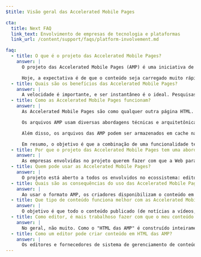 ```yaml
---
$title: Visão geral das Accelerated Mobile Pages

cta:
  title: Next FAQ
  link_text: Envolvimento de empresas de tecnologia e plataformas
  link_url: /content/support/faqs/platform-involvement.md

faq:
  - title: O que é o projeto das Accelerated Mobile Pages?
    answer: |
      O projeto das Accelerated Mobile Pages (AMP) é uma iniciativa de código aberto que surgiu de discussões entre editores e empresas de tecnologia sobre a necessidade de melhorar todo o ecossistema de conteúdo para dispositivos móveis para editores, plataformas de consumidor, criadores e usuários.

      Hoje, a expectativa é de que o conteúdo seja carregado muito rápido e que seja fácil de explorar. A realidade é que o carregamento pode demorar vários segundos ou, se o usuário abandona a página lenta, não chega a ser concluído. As Accelerated Mobile Pages são páginas da Web desenvolvidas para carregar quase instantaneamente. Elas são um passo importante na criação de uma Web para dispositivos móveis melhor para todos.
  - title: Quais são os benefícios das Accelerated Mobile Pages?
    answer: |
      A velocidade é importante, e ser instantâneo é o ideal. Pesquisas mostraram que taxas de rejeições mais elevadas estão associadas a páginas da Web de carregamento mais lento. O uso do formato AMP fará com que seja muito mais atrativo para os usuários consumir e interagir com mais conteúdo. No entanto, isso não se trata somente de velocidade e desempenho. Queremos também promover uma distribuição aprimorada para que os editores possam tirar proveito do potencial da Web aberta de modo que o conteúdo deles apareça em qualquer lugar rapidamente, em todas as plataformas e aplicativos. Isso pode levar a uma receita maior por meio de anúncios e assinaturas.
  - title: Como as Accelerated Mobile Pages funcionam?
    answer: |
      As Accelerated Mobile Pages são como qualquer outra página HTML. No entanto, elas têm um conjunto limitado de funcionalidades técnicas permitidas que são definidas e governadas pelas especificações de AMP de código aberto. Assim como todas as páginas da Web, as Accelerated Mobile Pages carregarão em qualquer navegador moderno ou WebView de aplicativo.

      Os arquivos AMP usam diversas abordagens técnicas e arquitetônicas que priorizam a velocidade a fim de proporcionar uma experiência mais rápida aos usuários. Os desenvolvedores de AMP podem usar uma biblioteca rica e crescente de componentes da Web que oferecem a capacidade de incorporar objetos de rich media, como vídeos e postagens sociais, exibir publicidade ou coletar dados para análises. O objetivo não é homogeneizar a aparência do conteúdo, mas sim construir um núcleo comum mais técnico entre as páginas de modo a acelerar os tempos de carregamento.

      Além disso, os arquivos das AMP podem ser armazenados em cache na nuvem a fim de reduzir o tempo que o conteúdo leva para chegar ao dispositivo móvel do usuário. Ao usar o formato AMP, os criadores disponibilizam o conteúdo dos arquivos das AMP para ser armazenado em cache por terceiros. Nesse tipo de estrutura, os editores continuam controlando o conteúdo, mas as plataformas podem facilmente armazenar em cache ou espelhar o conteúdo para oferecer a velocidade ideal aos usuários. O Google forneceu um cache que pode ser usado por qualquer pessoa sem custos, e todas as AMPs serão armazenadas pelo [cache de AMP do Google](https://developers.google.com/amp/cache/). Outras empresas também podem desenvolver seu próprio cache de AMP.

      Em resumo, o objetivo é que a combinação de uma funcionalidade técnica limitada com um sistema de distribuição desenvolvido com base no armazenamento em cache leve a páginas com melhor desempenho e maior desenvolvimento de público para os editores.
  - title: Por que o projeto das Accelerated Mobile Pages tem uma abordagem de código aberto?
    answer: |
      As empresas envolvidas no projeto querem fazer com que a Web para dispositivos móveis funcione melhor para todos, não somente para uma plataforma, um conjunto de tecnologias ou de editores. O uso de código aberto nesse projeto permite que as pessoas contribuam e compartilhem suas ideias e códigos para tornar a Web para dispositivos móveis mais rápida. Estamos somente no início dessa jornada e esperamos que outros editores e empresas de tecnologia se juntem a nós.
  - title: Quem pode usar as Accelerated Mobile Pages?
    answer: |
      O projeto está aberto a todos os envolvidos no ecossistema: editores, plataformas de consumidores e criadores. Para ter uma ideia de quem são algumas das empresas e sites que usam as AMP, acesse a [página "Quem"](/pt_br/support/faqs/supported-platforms.html).
  - title: Quais são as consequências do uso das Accelerated Mobile Pages?
    answer: |
      Ao usar o formato AMP, os criadores disponibilizam o conteúdo em arquivos das AMP para ser rastreado, indexado, exibido (sujeito ao protocolo de exclusão de robots) e armazenado em cache por terceiros.
  - title: Que tipo de conteúdo funciona melhor com as Accelerated Mobile Pages?
    answer: |
      O objetivo é que todo o conteúdo publicado (de notícias a vídeos, passando por blogs, fotos e GIFs) funcione com as Accelerated Mobile Pages.
  - title: Como editor, é mais trabalhoso fazer com que o meu conteúdo funcione com as Accelerated Mobile Pages?
    answer: |
      No geral, não muito. Como o "HTML das AMP" é construído inteiramente a partir de tecnologias da Web existentes, o processo de desenvolvimento espelha o que os editores já usam hoje. Os editores podem familiarizar-se com as especificações do HTML das AMP no GitHub. Para aqueles acostumados com o processo atual, não esperamos uma curva de aprendizagem significativa.
  - title: Como um editor pode criar conteúdo em HTML das AMP?
    answer: |
      Os editores e fornecedores de sistema de gerenciamento de conteúdo (CMS, na sigla em inglês) podem desenvolver uma integração com o CMS deles para gerar conteúdo AMP. A Automattic já publicou um [plugin de AMP para WordPress](https://wordpress.org/plugins/amp/), e esperamos que todos os sistemas de gerenciamento de conteúdo adicionem a compatibilidade com páginas HTML das AMP.
---
```

